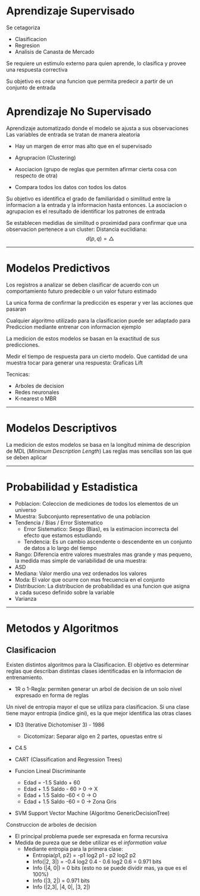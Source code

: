 # Aprendizaje Supervisado

Se cetagoriza
- Clasificacion
- Regresion
- Analisis de Canasta de Mercado

Se requiere un estimulo externo para quien aprende, lo clasifica y provee una respuesta correctiva

Su objetivo es crear una funcion que permita predecir a partir de un conjunto de entrada

# Aprendizaje No Supervisado

Aprendizaje automatizado donde el modelo se ajusta a sus observaciones
Las variables de entrada se tratan de manera aleatoria

- Hay un margen de error mas alto que en el supervisado

- Agrupracion (Clustering)
- Asociacion (grupo de reglas que permiten afirmar cierta cosa con respecto de otra)
- Compara todos los datos con todos los datos

Su objetivo es identifica el grado de familiaridad o similitud entre la informacion a la entrada y la informacion hasta entonces.
La asociacion o agrupacion es el resultado de identificar los patrones de entrada

Se establecen medidias de similitud o proximidad para confirmar que una observacion pertenece a un cluster:
Distancia euclidiana:
$$d(p,q)=\triangle{}$$

___
# Modelos Predictivos

Los registros a analizar se deben clasificar de acuerdo con un comportamiento futuro predecible o un valor futuro estimado

La unica forma de confirmar la predicción es esperar y ver las acciones que pasaran

Cualquier algoritmo utilizado para la clasificacion puede ser adaptado para Prediccion mediante entrenar con informacion ejemplo

La medicion de estos modelos se basan en la exactitud de sus predicciones.

Medir el tiempo de respuesta para un cierto modelo. Que cantidad de una muestra tocar para generar una respuesta: Graficas Lift

Tecnicas:
- Arboles de decision
- Redes neuronales
- K-nearest o MBR

____
# Modelos Descriptivos

La medicion de estos modelos se basa en la longitud minima de descripion de MDL (*Minimum Description Length*)
	Las reglas mas sencillas son las que se deben aplicar

___
# Probabilidad y Estadistica

- Poblacion: Coleccion de mediciones de todos los elementos de un universo
- Muestra: Subconjunto representativo de una poblacion
- Tendencia / Bias / Error Sistematico
	- Error Sistematico: Sesgo (Bias), es la estimacion incorrecta del efecto que estamos  estudiando
	- Tendencia: Es un cambio ascendente o descendente en un conjunto de datos a lo largo del tiempo
- Rango: Diferencia entre valores muestrales mas grande y mas pequeno, la medida mas simple de variabilidad de una muestra:
- ASD
- Mediana: Valor merdio una vez ordenados los valores
- Moda: El valor que ocurre con mas frecuencia en el conjunto
- Distribucion: La distribucion de probabilidad es una funcion que asigna a cada suceso definido sobre la variable
- Varianza

___

# Metodos y Algoritmos

## Clasificacion
Existen distintos algoritmos para la Clasificacion. El objetivo es determinar reglas que describan distintas clases identificadas en la informacion de entrenamiento.

- 1R o 1-Regla: permiten generar un arbol de decision de un solo nivel expresado en forma de reglas

Un nivel de entropia mayor el que se utiliza para clasificacion. Si una clase tiene mayor entropia (indice gini), es la que mejor identifica las otras clases

- ID3 (Iterative Dichotomiser 3) - 1986
	- Dicotomizar: Separar algo en 2 partes, opuestas entre si

- C4.5

- CART (Classification and Regression Trees)

- Funcion Lineal Discriminante
	- Edad = -1.5 Saldo + 60
	- Edad + 1.5 Saldo - 60  > 0 -> X
	- Edad + 1.5 Saldo -60 < 0 -> O
	- Edad + 1.5 Saldo -60 = 0 -> Zona Gris
- SVM Support Vector Machine (Algoritmo GenericDecisionTree)

Construccion de arboles de decision
- El principal problema puede ser expresada en forma recursiva
- Medida de pureza que se debe utilizar es el *information value*
	- Mediante entropia para la primera clase:
		- Entropia(p1, p2) = -p1 log2 p1 - p2 log2 p2
		- Info(|2, 3|) = -0.4 log2 0.4 - 0.6 log2 0.6 = 0.971 bits
		- Info (|4, 0|) = 0 bits (esto no se puede dividir mas, ya que es el 100%)
		- Info (|3, 2|) = 0.971 bits
		- Info (|2,3|, |4, 0|, |3, 2|)

